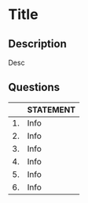 # Title

## Description
Desc

## Questions

| | STATEMENT  	|
| ---	| ---	|
| 1. | Info	|
| 2. | Info |
| 3. | Info |
| 4. | Info |
| 5. | Info |
| 6. | Info |

